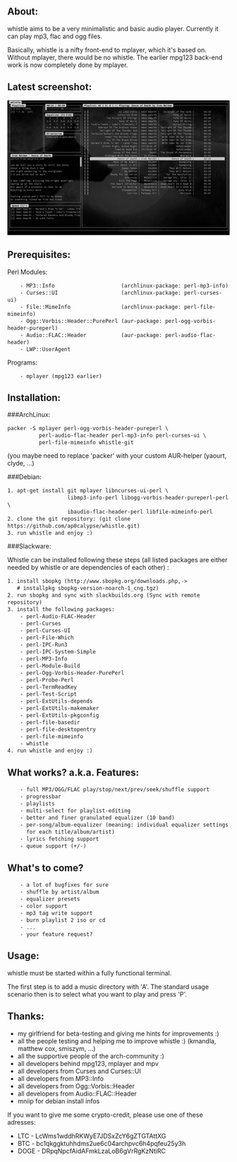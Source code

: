 About:
------

whistle aims to be a very minimalistic and basic audio player.
Currently it can play mp3, flac and ogg files.

Basically, whistle is a nifty front-end to mplayer, which it's
based on. Without mplayer, there would be no whistle. The earlier
mpg123 back-end work is now completely done by mplayer.


Latest screenshot:
------------------

![screenshot whistle](screenshot.png "Screenshot")


Prerequisites:
--------------

Perl Modules:
    
        - MP3::Info                     (archlinux-package: perl-mp3-info)
        - Curses::UI                    (archlinux-package: perl-curses-ui)
        - File::MimeInfo                (archlinux-package: perl-file-mimeinfo)
        - Ogg::Vorbis::Header::PurePerl (aur-package: perl-ogg-vorbis-header-pureperl)
        - Audio::FLAC::Header           (aur-package: perl-audio-flac-header)
        - LWP::UserAgent

Programs:

        - mplayer (mpg123 earlier)


Installation:
-------------

###ArchLinux:

    packer -S mplayer perl-ogg-vorbis-header-pureperl \
              perl-audio-flac-header perl-mp3-info perl-curses-ui \
              perl-file-mimeinfo whistle-git
    
(you maybe need to replace 'packer' with your custom AUR-helper (yaourt, clyde, ...)


###Debian:

    1. apt-get install git mplayer libncurses-ui-perl \
                       libmp3-info-perl libogg-vorbis-header-pureperl-perl \
                       ibaudio-flac-header-perl libfile-mimeinfo-perl
    2. clone the git repository: (git clone https://github.com/ap0calypse/whistle.git)
    3. run whistle and enjoy :)

###Slackware:

Whistle can be installed following these steps (all listed packages are either needed by whistle or are dependencies of each other) :

    1. install sbopkg (http://www.sbopkg.org/downloads.php,-> 
       # installpkg sbopkg-version-noarch-1_cng.tgz)
    2. run sbopkg and sync with slackbuilds.org (Sync with remote repository)
    3. install the following packages:
        - perl-Audio-FLAC-Header
        - perl-Curses
        - perl-Curses-UI
        - perl-File-Which
        - perl-IPC-Run3
        - perl-IPC-System-Simple
        - perl-MP3-Info
        - perl-Module-Build
        - perl-Ogg-Vorbis-Header-PurePerl
        - perl-Probe-Perl
        - perl-TermReadKey
        - perl-Test-Script
        - perl-ExtUtils-depends
        - perl-ExtUtils-makemaker
        - perl-ExtUtils-pkgconfig
        - perl-file-basedir
        - perl-file-desktopentry
        - perl-file-mimeinfo
        - whistle
    4. run whistle and enjoy :)


What works? a.k.a. Features:
----------------------------

        - full MP3/OGG/FLAC play/stop/next/prev/seek/shuffle support
        - progressbar
        - playlists
        - multi-select for playlist-editing
        - better and finer granulated equalizer (10 band)
        - per-song/album-equalizer (meaning: individual equalizer settings 
          for each title/album/artist)
        - lyrics fetching support
        - queue support (+/-)


What's to come?
---------------

        - a lot of bugfixes for sure
        - shuffle by artist/album
        - equalizer presets
        - color support
        - mp3 tag write support
        - burn playlist 2 iso or cd
        - ...
        - your feature request?


Usage:
------

whistle must be started within a fully functional terminal.

The first step is to add a music directory with 'A'. The standard
usage scenario then is to select what you want to play and press 'P'.


Thanks:
-------
 - my girlfriend for beta-testing and giving me hints for improvements :)
 - all the people testing and helping me to improve whistle :)
   (kmandla, matthew cox, smiszym, ...)
 - all the supportive people of the arch-community :)
 - all developers behind mpg123, mplayer and mpv
 - all developers from Curses and Curses::UI
 - all developers from MP3::Info
 - all developers from Ogg::Vorbis::Header
 - all developers from Audio::FLAC::Header
 - mniip for debian install infos
 


If you want to give me some crypto-credit, please use one of these adresses:

- LTC - LcWms1wddhRKWyE7JDSxZcY6gZTGTAttXG
- BTC - bc1qkggktuhhdms2ue6c04archpvc6h4pqfeu25y3h
- DOGE - DRpqNpcfAidAFmkLzaLoB6gVrRgKzNtiRC
